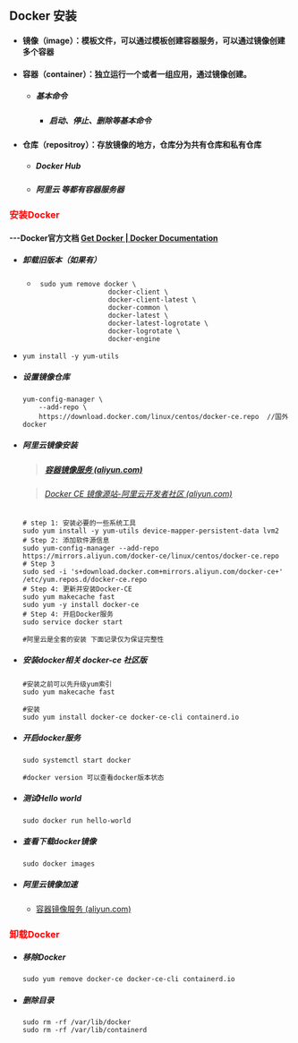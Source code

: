 ## Docker 安装



- #### 镜像（image）：模板文件，可以通过模板创建容器服务，可以通过镜像创建多个容器

- #### 容器（container）：独立运行一个或者一组应用，通过镜像创建。

  - ##### 基本命令

    - ##### 启动、停止、删除等基本命令

- #### 仓库（repositroy）：存放镜像的地方，仓库分为共有仓库和私有仓库

  - ##### Docker Hub

  - ##### 阿里云 等都有容器服务器







### <font color='red'>安装Docker</font>



#### ---Docker官方文档 [Get Docker | Docker Documentation](https://docs.docker.com/get-docker/)



- ##### 卸载旧版本（如果有）

  - ```shell
     sudo yum remove docker \
                      docker-client \
                      docker-client-latest \
                      docker-common \
                      docker-latest \
                      docker-latest-logrotate \
                      docker-logrotate \
                      docker-engine
    ```

    

- ```shell
  yum install -y yum-utils
  ```

- ##### 设置镜像仓库

  ```shell
  yum-config-manager \
      --add-repo \
      https://download.docker.com/linux/centos/docker-ce.repo  //国外docker
  ```

- ##### 阿里云镜像安装

  > ##### [容器镜像服务 (aliyun.com)](https://cr.console.aliyun.com/cn-shanghai/instances/mirrors)

  > ###### 	[Docker CE 镜像源站-阿里云开发者社区 (aliyun.com)](https://developer.aliyun.com/article/110806)

  ```shell
  # step 1: 安装必要的一些系统工具
  sudo yum install -y yum-utils device-mapper-persistent-data lvm2
  # Step 2: 添加软件源信息
  sudo yum-config-manager --add-repo https://mirrors.aliyun.com/docker-ce/linux/centos/docker-ce.repo
  # Step 3
  sudo sed -i 's+download.docker.com+mirrors.aliyun.com/docker-ce+' /etc/yum.repos.d/docker-ce.repo
  # Step 4: 更新并安装Docker-CE
  sudo yum makecache fast
  sudo yum -y install docker-ce
  # Step 4: 开启Docker服务
  sudo service docker start
  
  #阿里云是全套的安装 下面记录仅为保证完整性
  ```

- ##### 安装docker相关 docker-ce 社区版

  ```shell
  #安装之前可以先升级yum索引
  sudo yum makecache fast
  
  #安装
  sudo yum install docker-ce docker-ce-cli containerd.io
  ```

- ##### 开启docker服务

  ```shell
  sudo systemctl start docker
  
  #docker version 可以查看docker版本状态
  ```

- ##### 测试Hello world

  ```shell
  sudo docker run hello-world
  ```

- ##### 查看下载docker镜像

  ```shell
  sudo docker images
  ```



- ##### 阿里云镜像加速

  - [容器镜像服务 (aliyun.com)](https://cr.console.aliyun.com/cn-hangzhou/instances/mirrors) 





### <font color='red'>卸载Docker</font>



- ##### 移除Docker

  ```shell
  sudo yum remove docker-ce docker-ce-cli containerd.io
  ```

- ##### 删除目录

  ```shell
  sudo rm -rf /var/lib/docker
  sudo rm -rf /var/lib/containerd
  ```

  